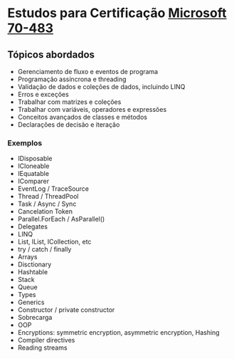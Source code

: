 # Estudos para Certificação [Microsoft 70-483](https://docs.microsoft.com/en-us/learn/certifications/exams/70-483 "Microsoft 70-483")

## Tópicos abordados
- Gerenciamento de fluxo e eventos de programa
- Programação assíncrona e threading
- Validação de dados e coleções de dados, incluindo LINQ
- Erros e exceções
- Trabalhar com matrizes e coleções
- Trabalhar com variáveis, operadores e expressões
- Conceitos avançados de classes e métodos
- Declarações de decisão e iteração

### Exemplos
- IDisposable
- ICloneable
- IEquatable
- IComparer
- EventLog / TraceSource
- Thread / ThreadPool
- Task / Async / Sync
- Cancelation Token
- Parallel.ForEach / AsParallel()
- Delegates
- LINQ
- List, IList, ICollection, etc
- try / catch / finally
- Arrays
- Disctionary
- Hashtable
- Stack
- Queue
- Types
- Generics
- Constructor / private constructor
- Sobrecarga
- OOP
- Encryptions: symmetric encryption, asymmetric encryption, Hashing
- Compiler directives
- Reading streams